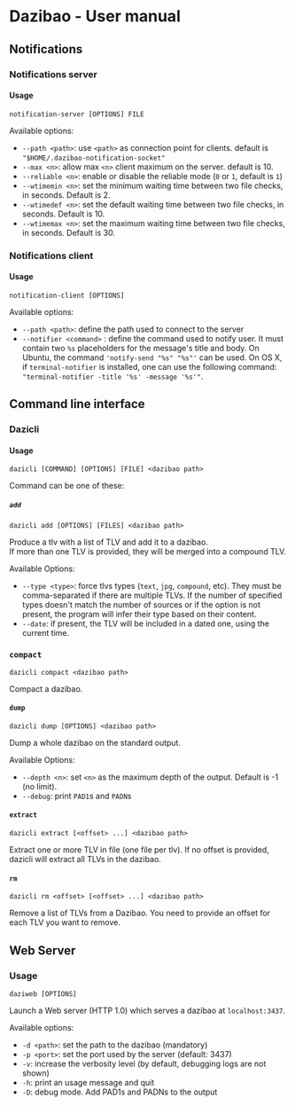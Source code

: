 # Dazibao - User manual

## Notifications

### Notifications server

#### Usage

```
notification-server [OPTIONS] FILE
```

Available options:

* `--path <path>`:  use `<path>` as connection point for clients. default is
  `"$HOME/.dazibao-notification-socket"`
* `--max <n>`: allow max `<n>` client maximum on the server. default is 10.
* `--reliable <n>`: enable or disable the reliable mode (`0` or `1`, default is
  `1`)
* `--wtimemin <n>`: set the minimum waiting time between two file checks, in
  seconds. Default is 2.
* `--wtimedef <n>`: set the default waiting time between two file checks, in
  seconds. Default is 10.
* `--wtimemax <n>`: set the maximum waiting time between two file checks, in
  seconds. Default is 30.

### Notifications client

#### Usage

```
notification-client [OPTIONS]
```

Available options:

* `--path <path>`: define the path used to connect to the server
* `--notifier <command>` : define the command used to notify user. It must
  contain two `%s` placeholders for the message's title and body. On Ubuntu,
  the command `'notify-send "%s" "%s"'` can be used. On OS X, if
  `terminal-notifier` is installed, one can use the following command:
  `"terminal-notifier -title '%s' -message '%s'"`.

## Command line interface

### Dazicli

#### Usage

```
dazicli [COMMAND] [OPTIONS] [FILE] <dazibao path>
```

Command can be one of these:

##### `add`

```
dazicli add [OPTIONS] [FILES] <dazibao path>
```

Produce a tlv with a list of TLV and add it to a dazibao.  
If more than one TLV is provided, they will be merged into a compound TLV.

Available Options:

* `--type <type>`: force tlvs types (`text`, `jpg`, `compound`, etc). They must
  be comma-separated if there are multiple TLVs. If the number of specified
  types doesn't match the number of sources or if the option is not present,
  the program will infer their type based on their content.
* `--date`: if present, the TLV will be included in a dated one, using the
  current time.

### `compact`

```
dazicli compact <dazibao path>
```

Compact a dazibao.

#### `dump`

```
dazicli dump [OPTIONS] <dazibao path>
```

Dump a whole dazibao on the standard output.

Available Options:

* `--depth <n>`: set `<n>` as the maximum depth of the output. Default is -1
  (no limit).
* `--debug`: print `PAD1`s and `PADN`s

#### `extract`

```
dazicli extract [<offset> ...] <dazibao path>
```
Extract one or more TLV in file (one file per tlv).
If no offset is provided, dazicli will extract all TLVs in the dazibao.

#### `rm`

```
dazicli rm <offset> [<offset> ...] <dazibao path>
```

Remove a list of TLVs from a Dazibao. You need to provide an offset for each
TLV you want to remove.

## Web Server

### Usage

```
daziweb [OPTIONS]
```

Launch a Web server (HTTP 1.0) which serves a dazibao at `localhost:3437`.

Available options:

* `-d <path>`: set the path to the dazibao (mandatory)
* `-p <port>`: set the port used by the server (default: 3437)
* `-v`: increase the verbosity level (by default, debugging logs are not shown)
* `-h`: print an usage message and quit
* `-D`: debug mode. Add PAD1s and PADNs to the output
